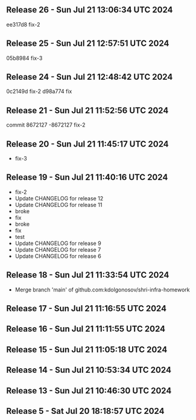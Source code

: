 ## Release 26 - Sun Jul 21 13:06:34 UTC 2024

ee317d8 fix-2
## Release 25 - Sun Jul 21 12:57:51 UTC 2024

05b8984 fix-3
## Release 24 - Sun Jul 21 12:48:42 UTC 2024

0c2149d fix-2
d98a774 fix

## Release 21 - Sun Jul 21 11:52:56 UTC 2024

commit 8672127
-8672127 fix-2

## Release 20 - Sun Jul 21 11:45:17 UTC 2024

- fix-3
## Release 19 - Sun Jul 21 11:40:16 UTC 2024

- fix-2
- Update CHANGELOG for release 12
- Update CHANGELOG for release 11
- broke
- fix
- broke
- fix
- test
- Update CHANGELOG for release 9
- Update CHANGELOG for release 7
- Update CHANGELOG for release 6
## Release 18 - Sun Jul 21 11:33:54 UTC 2024

- Merge branch 'main' of github.com:kdolgonosov/shri-infra-homework
## Release 17 - Sun Jul 21 11:16:55 UTC 2024


## Release 16 - Sun Jul 21 11:11:55 UTC 2024


## Release 15 - Sun Jul 21 11:05:18 UTC 2024


## Release 14 - Sun Jul 21 10:53:34 UTC 2024


## Release 13 - Sun Jul 21 10:46:30 UTC 2024


## Release 5 - Sat Jul 20 18:18:57 UTC 2024



